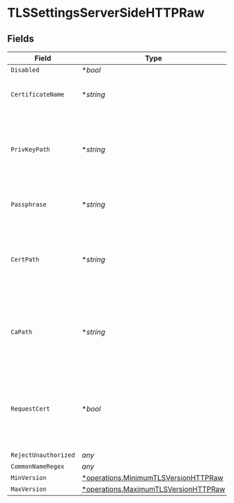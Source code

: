 # TLSSettingsServerSideHTTPRaw


## Fields

| Field                                                                                                 | Type                                                                                                  | Required                                                                                              | Description                                                                                           |
| ----------------------------------------------------------------------------------------------------- | ----------------------------------------------------------------------------------------------------- | ----------------------------------------------------------------------------------------------------- | ----------------------------------------------------------------------------------------------------- |
| `Disabled`                                                                                            | **bool*                                                                                               | :heavy_minus_sign:                                                                                    | N/A                                                                                                   |
| `CertificateName`                                                                                     | **string*                                                                                             | :heavy_minus_sign:                                                                                    | The name of the predefined certificate                                                                |
| `PrivKeyPath`                                                                                         | **string*                                                                                             | :heavy_minus_sign:                                                                                    | Path on server containing the private key to use. PEM format. Can reference $ENV_VARS.                |
| `Passphrase`                                                                                          | **string*                                                                                             | :heavy_minus_sign:                                                                                    | Passphrase to use to decrypt private key                                                              |
| `CertPath`                                                                                            | **string*                                                                                             | :heavy_minus_sign:                                                                                    | Path on server containing certificates to use. PEM format. Can reference $ENV_VARS.                   |
| `CaPath`                                                                                              | **string*                                                                                             | :heavy_minus_sign:                                                                                    | Path on server containing CA certificates to use. PEM format. Can reference $ENV_VARS.                |
| `RequestCert`                                                                                         | **bool*                                                                                               | :heavy_minus_sign:                                                                                    | Require clients to present their certificates. Used to perform client authentication using SSL certs. |
| `RejectUnauthorized`                                                                                  | *any*                                                                                                 | :heavy_minus_sign:                                                                                    | N/A                                                                                                   |
| `CommonNameRegex`                                                                                     | *any*                                                                                                 | :heavy_minus_sign:                                                                                    | N/A                                                                                                   |
| `MinVersion`                                                                                          | [*operations.MinimumTLSVersionHTTPRaw](../../models/operations/minimumtlsversionhttpraw.md)           | :heavy_minus_sign:                                                                                    | N/A                                                                                                   |
| `MaxVersion`                                                                                          | [*operations.MaximumTLSVersionHTTPRaw](../../models/operations/maximumtlsversionhttpraw.md)           | :heavy_minus_sign:                                                                                    | N/A                                                                                                   |